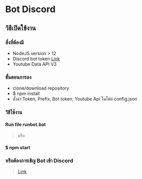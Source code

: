 # Bot Discord
## วิธีเปิดใช้งาน
### สิ่งที่ต้องมี 
* NodeJS version > 12
* Discord bot token [Link](https://discord.com/developers/applications)
* Youtube Data API V3 

### ขั้นตอนการลง
* clone/download repository 
* $ npm install 
* ตั้งค่า Token, Prefix, Bot token, Youtube Api ในไฟล์ config.json 

### วิธีใช้งาน
#### Run file runbot.bat
> หรือ
#### $ npm start

### หรือต้องการเชิญ Bot เข้า Discord 
> [Link](https://discord.com/oauth2/authorize?client_id=718169475777822841&scope=bot&permissions=8)
